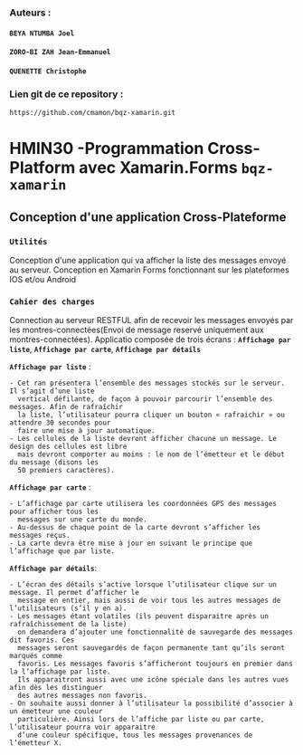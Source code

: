 ### Auteurs :

#### `BEYA NTUMBA Joel`
#### `ZORO-BI ZAH Jean-Emmanuel`
#### `QUENETTE Christophe`

### Lien git de ce repository : 
`https://github.com/cmamon/bqz-xamarin.git`

# HMIN30 -Programmation Cross-Platform avec Xamarin.Forms **` bqz-xamarin `**
## Conception d'une application Cross-Plateforme

### **`Utilités`**
  Conception d'une application qui va afficher la liste des messages envoyé au serveur.
  Conception en Xamarin Forms fonctionnant sur les plateformes IOS et/ou Android
  
### **`Cahier des charges`**
  Connection au serveur RESTFUL afin de recevoir les messages envoyés par les montres-connectées(Envoi de message reservé uniquement aux montres-connectées).
  Applicatio composée de trois écrans : **`Affichage par liste`**, **`Affichage par carte`**, **`Affichage par détails`**
  
  **`Affichage par liste`** :
  
    - Cet ran présentera l’ensemble des messages stockés sur le serveur. Il s’agit d’une liste
      vertical défilante, de façon à pouvoir parcourir l’ensemble des messages. Afin de rafraîchir
      la liste, l’utilisateur pourra cliquer un bouton « rafraichir » ou attendre 30 secondes pour
      faire une mise à jour automatique.
    - Les cellules de la liste devront afficher chacune un message. Le design des cellules est libre
      mais devront comporter au moins : le nom de l’émetteur et le début du message (disons les
      50 premiers caractères).
 
  **`Affichage par carte`** :
  
    - L’affichage par carte utilisera les coordonnées GPS des messages pour afficher tous les
      messages sur une carte du monde.
    - Au-dessus de chaque point de la carte devront s’afficher les messages reçus.
    - La carte devra être mise à jour en suivant le principe que l’affichage que par liste. 

  **`Affichage par détails`**:
  
    - L’écran des détails s’active lorsque l’utilisateur clique sur un message. Il permet d’afficher le
      message en entier, mais aussi de voir tous les autres messages de l’utilisateurs (s’il y en a).
    - Les messages étant volatiles (ils peuvent disparaitre après un rafraîchissement de la liste)
      on demandera d’ajouter une fonctionnalité de sauvegarde des messages dit favoris. Ces
      messages seront sauvegardés de façon permanente tant qu’ils seront marqués comme
      favoris. Les messages favoris s’afficheront toujours en premier dans la l’affichage par liste. 
      Ils apparaitront aussi avec une icône spéciale dans les autres vues afin dès les distinguer
      des autres messages non favoris.
    - On souhaite aussi donner à l’utilisateur la possibilité d’associer à un émetteur une couleur
      particulière. Ainsi lors de l’affiche par liste ou par carte, l’utilisateur pourra voir apparaitre
      d’une couleur spécifique, tous les messages provenances de l’émetteur X. 
      
      
